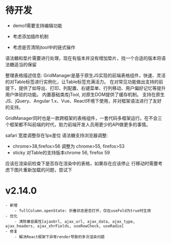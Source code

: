 # 待开发
- demo1需要支持编辑功能

- 考虑添加插件机制
- 考虑是否清除jtool中的链式操作

语法糖和垫片需要进行处理，现在有版本并没有增加垫片，找一个合适的版本将语法糖适当的保留

整理表格描述信息: 
GridManager是基于原生JS实现的前端表格组件，快速、灵活的对Table标签进行实例化，让Table标签充满活力。
在对常见功能做出支持的前提下，提供了如导出、打印、列配置、右键菜单、行列移动、用户偏好记忆等提升用户体验的功能。
内置基础类库jTool, 对原生DOM提供了缓存机制。
支持在原生JS、jQuery、Angular 1.x、Vue、React环境下使用，并对框架语法进行了友好的支持。

GridManager同时也是一款跨框架的表格组件，一套代码多框架运行。在不会三个框架都不叫前端的时代，助力前端开发人员用更少的API做更多的事情。


safari 宽度调整存在1px差位
语法糖支持浏览器调整:
- chrome>38,firefox>56 调整为 chrome>55, firefox>53
- sticky 对Table的支持版本chrome 56, firefox 59

应该在渲染前检查下是否存在渲染中的表格，如果存在应该停止
行移动时需要考虑下图片重新加载的问题，尝试下
# v2.14.0
    - 新增
        - fullColumn.openState: 折叠状态是否打开，仅在useFold为true时生效
    - 优化
        - 清除兼容属性[ajaxUrl, ajax_url, ajax_data, ajax_type, ajax_headers, ajax_xhrFields, useRowCheck, useRadio]
    - 修复
        - 解决React框架下异常render导致的多次渲染问题
